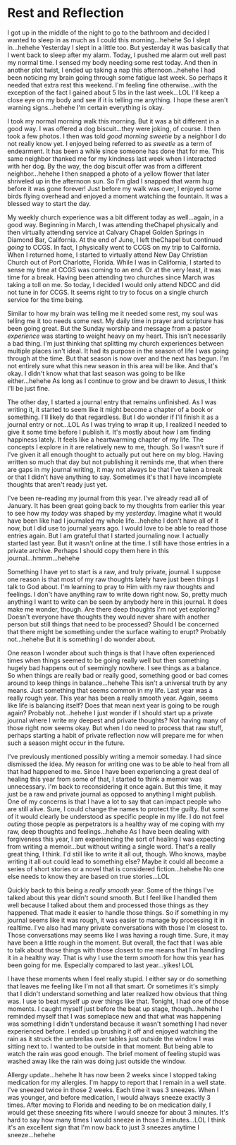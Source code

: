 # Rest and Reflection

I got up in the middle of the night to go to the bathroom and decided I wanted to sleep in as much as I could this morning...hehehe So I slept in...hehehe Yesterday I slept in a little too. But yesterday it was basically that I went back to sleep after my alarm. Today, I pushed me alarm out well past my normal time. I sensed my body needing some rest today. And then in another plot twist, I ended up taking a nap this afternoon...hehehe I had been noticing my brain going through some fatigue last week. So perhaps it needed that extra rest this weekend. I'm feeling fine otherwise...with the exception of the fact I gained about 5 lbs in the last week...LOL I'll keep a close eye on my body and see if it is telling me anything. I hope these aren't warning signs...hehehe I'm certain everything is okay.

I took my normal morning walk this morning. But it was a bit different in a good way. I was offered a dog biscuit...they were joking, of course. I then took a few photos. I then was told *good morning sweetie* by a neighbor I do not really know yet. I enjoyed being referred to as *sweetie* as a term of endearment. It has been a while since someone has done that for me. This same neighbor thanked me for my kindness last week when I interacted with her dog. By the way, the dog biscuit offer was from a different neighbor...hehehe I then snapped a photo of a yellow flower that later shriveled up in the afternoon sun. So I'm glad I snapped that warm hug before it was gone forever! Just before my walk was over, I enjoyed some birds flying overhead and enjoyed a moment watching the fountain. It was a blessed way to start the day.

My weekly church experience was a bit different today as well...again, in a good way. Beginning in March, I was attending theChapel physically and then virtually attending service at Calvary Chapel Golden Springs in Diamond Bar, California. At the end of June, I left theChapel but continued *going* to CCGS. In fact, I physically went to CCGS on my trip to California. When I returned home, I started to virtually attend New Day Christian Church out of Port Charlotte, Florida. While I was in California, I started to sense my time at CCGS was coming to an end. Or at the very least, it was time for a break. Having been attending two churches since March was taking a toll on me. So today, I decided I would only attend NDCC and did not tune in for CCGS. It seems right to try to focus on a single church service for the time being.

Similar to how my brain was telling me it needed some rest, my soul was telling me it too needs some rest. My daily time in prayer and scripture has been going great. But the Sunday worship and message from a pastor *experience* was starting to weight heavy on my heart. This isn't necessarily a bad thing. I'm just thinking that splitting my church experiences between multiple places isn't ideal. It had its purpose in the season of life I was going through at the time. But that season is now over and the next has begun. I'm not entirely sure what this new season in this area will be like. And that's okay. I didn't know what that last season was going to be like either...hehehe As long as I continue to grow and be drawn to Jesus, I think I'll be just fine.

The other day, I started a journal entry that remains unfinished. As I was writing it, it started to seem like it might become a chapter of a book or something. I'll likely do that regardless. But I do wonder if I'll finish it as a journal entry or not...LOL As I was trying to wrap it up, I realized I needed to give it some time before I publish it. It's mostly about how I am finding happiness lately. It feels like a heartwarming chapter of my life. The concepts I explore in it are relatively new to me, though. So I wasn't sure if I've given it all enough thought to actually put out here on my blog. Having written so much that day but not publishing it reminds me, that when there are gaps in my journal writing, it may not always be that I've taken a break or that I didn't have anything to say. Sometimes it's that I have incomplete thoughts that aren't ready just yet.

I've been re-reading my journal from this year. I've already read all of January. It has been great going back to my thoughts from earlier this year to see how my *today* was shaped by my *yesterday*. Imagine what it would have been like had I journaled my whole life...hehehe I don't have all of it now, but I did use to journal years ago. I would love to be able to read those entries again. But I am grateful that I started journaling now. I actually started last year. But it wasn't online at the time. I still have those entries in a private archive. Perhaps I should copy them here in this journal...hmmm...hehehe

Something I have yet to start is a raw, and truly private, journal. I suppose one reason is that most of my raw thoughts lately have just been things I talk to God about. I'm learning to pray to Him with my raw thoughts and feelings. I don't have anything raw to write down right now. So, pretty much anything I want to write can be seen by anybody here in this journal. It does make me wonder, though. Are there deep thoughts I'm not yet exploring? Doesn't everyone have thoughts they would never share with another person but still things that need to be processed? Should I be concerned that there might be something under the surface waiting to erupt? Probably not...hehehe But it is something I do wonder about.

One reason I wonder about such things is that I have often experienced times when things seemed to be going really well but then something hugely bad happens out of seemingly nowhere. I see things as a balance. So when things are really bad or really good, something good or bad comes around to keep things in balance...hehehe This isn't a universal truth by any means. Just something that seems common in my life. Last year was a really rough year. This year has been a really smooth year. Again, seems like life is balancing itself? Does that mean next year is going to be rough again? Probably not...hehehe I just wonder if I should start up a private journal where I write my deepest and private thoughts? Not having many of those right now seems okay. But when I do need to process that raw stuff, perhaps starting a habit of private reflection now will prepare me for when such a season might occur in the future.

I've previously mentioned possibly writing a memoir someday. I had since dismissed the idea. My reason for writing one was to be able to heal from all that had happened to me. Since I have been experiencing a great deal of healing this year from some of that, I started to think a memoir was unnecessary. I'm back to reconsidering it once again. But this time, it may just be a raw and private journal as opposed to anything I might publish. One of my concerns is that I have a lot to say that can impact people who are still alive. Sure, I could change the names to protect the guilty. But some of it would clearly be understood as specific people in my life. I do not feel *outing* those people as perpetrators is a healthy way of me coping with my raw, deep thoughts and feelings...hehehe As I have been dealing with forgiveness this year, I am experiencing the sort of healing I was expecting from writing a memoir...but without writing a single word. That's a really great thing, I think. I'd still like to write it all out, though. Who knows, maybe writing it all out could lead to something else? Maybe it could all become a series of short stories or a novel that is considered fiction...hehehe No one else needs to know they are based on true stories...LOL

Quickly back to this being a *really smooth* year. Some of the things I've talked about this year didn't sound smooth. But I feel like I handled them well because I talked about them and processed those things as they happened. That made it easier to handle those things. So if something in my journal seems like it was rough, it was easier to manage by processing it in realtime. I've also had many private conversations with those I'm closest to. Those conversations may seems like I was having a rough time. Sure, it may have been a little rough in the moment. But overall, the fact that I was able to talk about those things with those closest to me means that I'm handling it in a healthy way. That is why I use the term *smooth* for how this year has been going for me. Especially compared to last year...yikes! LOL

I have these moments when I feel really stupid. I either say or do something that leaves me feeling like I'm not all that smart. Or sometimes it's simply that I didn't understand something and later realized how obvious that thing was. I use to beat myself up over things like that. Tonight, I had one of those moments. I caught myself just before the beat up stage, though...hehehe I reminded myself that I was someplace new and that what was happening was something I didn't understand because it wasn't something I had never experienced before. I ended up brushing it off and enjoyed watching the rain as it struck the umbrellas over tables just outside the window I was sitting next to. I wanted to be outside in that moment. But being able to watch the rain was good enough. The brief moment of feeling stupid was washed away like the rain was doing just outside the window.

Allergy update...hehehe It has now been 2 weeks since I stopped taking medication for my allergies. I'm happy to report that I remain in a well state. I've sneezed twice in those 2 weeks. Each time it was 3 sneezes. When I was younger, and before medication, I would always sneeze exactly 3 times. After moving to Florida and needing to be on medication daily, I would get these sneezing fits where I would sneeze for about 3 minutes. It's hard to say how many times I would sneeze in those 3 minutes...LOL I think it's an excellent sign that I'm now back to just 3 sneezes anytime I sneeze...hehehe